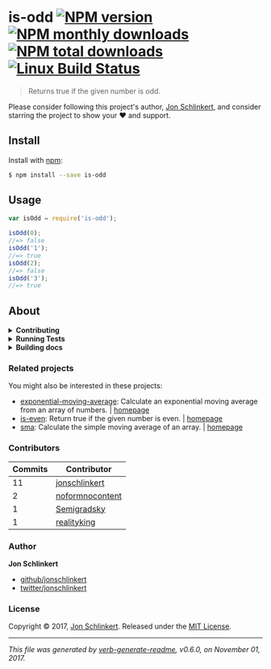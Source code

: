# is-odd [![NPM version](https://img.shields.io/npm/v/is-odd.svg?style=flat)](https://www.npmjs.com/package/is-odd) [![NPM monthly downloads](https://img.shields.io/npm/dm/is-odd.svg?style=flat)](https://npmjs.org/package/is-odd) [![NPM total downloads](https://img.shields.io/npm/dt/is-odd.svg?style=flat)](https://npmjs.org/package/is-odd) [![Linux Build Status](https://img.shields.io/travis/jonschlinkert/is-odd.svg?style=flat&label=Travis)](https://travis-ci.org/jonschlinkert/is-odd)

> Returns true if the given number is odd.

Please consider following this project's author, [Jon Schlinkert](https://github.com/jonschlinkert), and consider starring the project to show your :heart: and support.

## Install

Install with [npm](https://www.npmjs.com/):

```sh
$ npm install --save is-odd
```

## Usage

```js
var isOdd = require('is-odd');

isOdd(0);
//=> false
isOdd('1');
//=> true
isOdd(2);
//=> false
isOdd('3');
//=> true
```

## About

<details>
<summary><strong>Contributing</strong></summary>

Pull requests and stars are always welcome. For bugs and feature requests, [please create an issue](../../issues/new).

</details>

<details>
<summary><strong>Running Tests</strong></summary>

Running and reviewing unit tests is a great way to get familiarized with a library and its API. You can install dependencies and run tests with the following command:

```sh
$ npm install && npm test
```

</details>

<details>
<summary><strong>Building docs</strong></summary>

_(This project's readme.md is generated by [verb](https://github.com/verbose/verb-generate-readme), please don't edit the readme directly. Any changes to the readme must be made in the [.verb.md](.verb.md) readme template.)_

To generate the readme, run the following command:

```sh
$ npm install -g verbose/verb#dev verb-generate-readme && verb
```

</details>

### Related projects

You might also be interested in these projects:

* [exponential-moving-average](https://www.npmjs.com/package/exponential-moving-average): Calculate an exponential moving average from an array of numbers. | [homepage](https://github.com/jonschlinkert/exponential-moving-average "Calculate an exponential moving average from an array of numbers.")
* [is-even](https://www.npmjs.com/package/is-even): Return true if the given number is even. | [homepage](https://github.com/jonschlinkert/is-even "Return true if the given number is even.")
* [sma](https://www.npmjs.com/package/sma): Calculate the simple moving average of an array. | [homepage](https://github.com/doowb/sma "Calculate the simple moving average of an array.")

### Contributors

| **Commits** | **Contributor** | 
| --- | --- |
| 11 | [jonschlinkert](https://github.com/jonschlinkert) |
| 2 | [noformnocontent](https://github.com/noformnocontent) |
| 1 | [Semigradsky](https://github.com/Semigradsky) |
| 1 | [realityking](https://github.com/realityking) |

### Author

**Jon Schlinkert**

* [github/jonschlinkert](https://github.com/jonschlinkert)
* [twitter/jonschlinkert](https://twitter.com/jonschlinkert)

### License

Copyright © 2017, [Jon Schlinkert](https://github.com/jonschlinkert).
Released under the [MIT License](LICENSE).

***

_This file was generated by [verb-generate-readme](https://github.com/verbose/verb-generate-readme), v0.6.0, on November 01, 2017._